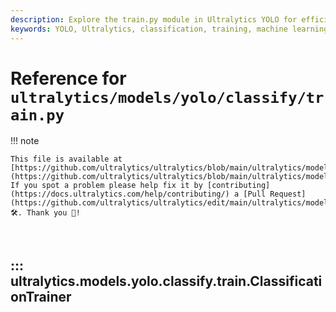 ```yaml
---
description: Explore the train.py module in Ultralytics YOLO for efficient classification model training. Learn more with examples and detailed code documentation.
keywords: YOLO, Ultralytics, classification, training, machine learning, deep learning, PyTorch, train.py
---
```


# Reference for `ultralytics/models/yolo/classify/train.py`

!!! note

    This file is available at [https://github.com/ultralytics/ultralytics/blob/main/ultralytics/models/yolo/classify/train.py](https://github.com/ultralytics/ultralytics/blob/main/ultralytics/models/yolo/classify/train.py). If you spot a problem please help fix it by [contributing](https://docs.ultralytics.com/help/contributing/) a [Pull Request](https://github.com/ultralytics/ultralytics/edit/main/ultralytics/models/yolo/classify/train.py) 🛠️. Thank you 🙏!

<br>

## ::: ultralytics.models.yolo.classify.train.ClassificationTrainer

<br><br>
